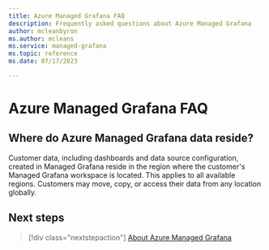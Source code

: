 ```yaml
---
title: Azure Managed Grafana FAQ
description: Frequently asked questions about Azure Managed Grafana
author: mcleanbyron
ms.author: mcleans
ms.service: managed-grafana
ms.topic: reference
ms.date: 07/17/2023

---
```


# Azure Managed Grafana FAQ

## Where do Azure Managed Grafana data reside?

Customer data, including dashboards and data source configuration, created in Managed Grafana reside in the region where the customer's Managed Grafana workspace is located. This applies to all available regions. Customers may move, copy, or access their data from any location globally.

## Next steps

> [!div class="nextstepaction"]
> [About Azure Managed Grafana](./overview.md)
